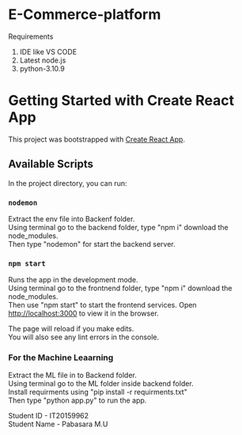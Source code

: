 # E-Commerce-platform

Requirements 
1. IDE like VS CODE
2. Latest node.js
3. python-3.10.9

# Getting Started with Create React App

This project was bootstrapped with [Create React App](https://github.com/facebook/create-react-app).

## Available Scripts

In the project directory, you can run:

### `nodemon`
Extract the env file into Backenf folder.\
Using terminal go to the backend folder, type "npm i" download the node_modules.\
Then type "nodemon" for start the backend server.


### `npm start`

Runs the app in the development mode.\
Using terminal go to the frontnend folder, type "npm i" download the node_modules.\
Then use "npm start" to start the frontend services.
Open [http://localhost:3000](http://localhost:3000) to view it in the browser.

The page will reload if you make edits.\
You will also see any lint errors in the console.


### For the Machine Leaarning 
Extract the ML file in to Backend folder.\
Using terminal go to the ML folder inside backend folder.\
Install requirments using "pip install -r requirments.txt"\
Then type "python app.py" to run the app.


Student ID - IT20159962\
Student Name - Pabasara M.U


